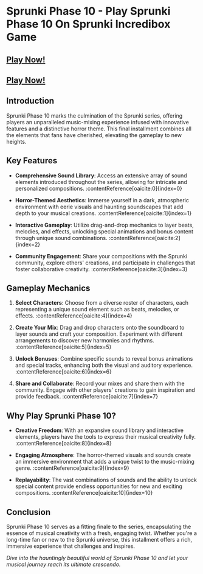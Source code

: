 # Sprunki Phase 10 - Play Sprunki Phase 10 On Sprunki Incredibox Game

## [Play Now!](https://apkitech.com/)

## [Play Now!](https://modmeme.com/)

## Introduction

Sprunki Phase 10 marks the culmination of the Sprunki series, offering players an unparalleled music-mixing experience infused with innovative features and a distinctive horror theme. This final installment combines all the elements that fans have cherished, elevating the gameplay to new heights.

## Key Features

- **Comprehensive Sound Library**: Access an extensive array of sound elements introduced throughout the series, allowing for intricate and personalized compositions. :contentReference[oaicite:0]{index=0}

- **Horror-Themed Aesthetics**: Immerse yourself in a dark, atmospheric environment with eerie visuals and haunting soundscapes that add depth to your musical creations. :contentReference[oaicite:1]{index=1}

- **Interactive Gameplay**: Utilize drag-and-drop mechanics to layer beats, melodies, and effects, unlocking special animations and bonus content through unique sound combinations. :contentReference[oaicite:2]{index=2}

- **Community Engagement**: Share your compositions with the Sprunki community, explore others' creations, and participate in challenges that foster collaborative creativity. :contentReference[oaicite:3]{index=3}

## Gameplay Mechanics

1. **Select Characters**: Choose from a diverse roster of characters, each representing a unique sound element such as beats, melodies, or effects. :contentReference[oaicite:4]{index=4}

2. **Create Your Mix**: Drag and drop characters onto the soundboard to layer sounds and craft your composition. Experiment with different arrangements to discover new harmonies and rhythms. :contentReference[oaicite:5]{index=5}

3. **Unlock Bonuses**: Combine specific sounds to reveal bonus animations and special tracks, enhancing both the visual and auditory experience. :contentReference[oaicite:6]{index=6}

4. **Share and Collaborate**: Record your mixes and share them with the community. Engage with other players' creations to gain inspiration and provide feedback. :contentReference[oaicite:7]{index=7}

## Why Play Sprunki Phase 10?

- **Creative Freedom**: With an expansive sound library and interactive elements, players have the tools to express their musical creativity fully. :contentReference[oaicite:8]{index=8}

- **Engaging Atmosphere**: The horror-themed visuals and sounds create an immersive environment that adds a unique twist to the music-mixing genre. :contentReference[oaicite:9]{index=9}

- **Replayability**: The vast combinations of sounds and the ability to unlock special content provide endless opportunities for new and exciting compositions. :contentReference[oaicite:10]{index=10}

## Conclusion

Sprunki Phase 10 serves as a fitting finale to the series, encapsulating the essence of musical creativity with a fresh, engaging twist. Whether you're a long-time fan or new to the Sprunki universe, this installment offers a rich, immersive experience that challenges and inspires.

*Dive into the hauntingly beautiful world of Sprunki Phase 10 and let your musical journey reach its ultimate crescendo.*
